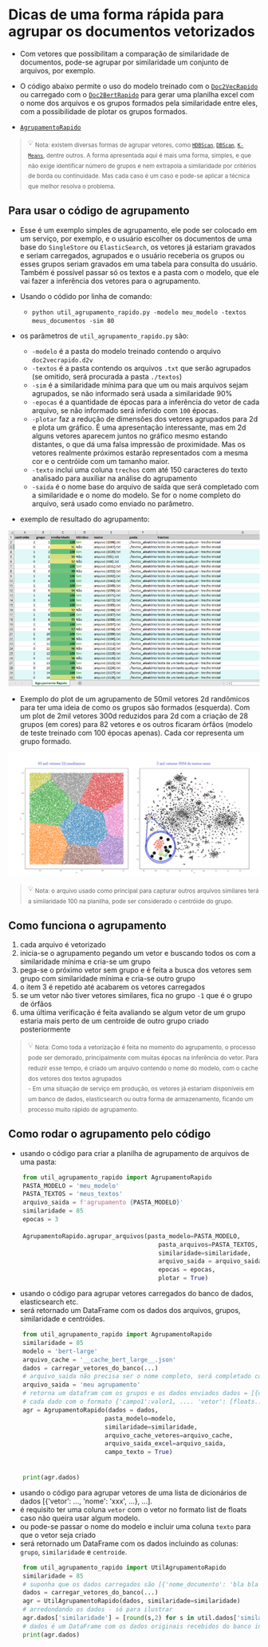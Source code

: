 # Dicas de uma forma rápida para agrupar os documentos vetorizados
- Com vetores que possibilitam a comparação de similaridade de documentos, pode-se agrupar por similaridade um conjunto de arquivos, por exemplo.
- O código abaixo permite o uso do modelo treinado com o [`Doc2VecRapido`](./README.md) ou carregado com o [`Doc2BertRapido`](./README.md) para gerar uma planilha excel com o nome dos arquivos e os grupos formados pela similaridade entre eles, com a possibilidade de plotar os grupos formados.
  
- [`AgrupamentoRapido`](./src/util_agrupamento_rapido.py)  

> :bulb: <sub>Nota: existem diversas formas de agrupar vetores, como [`HDBScan`](https://hdbscan.readthedocs.io/en/latest/how_hdbscan_works.html), [`DBScan`](https://scikit-learn.org/stable/modules/generated/sklearn.cluster.DBSCAN.html), [`K-Means`](https://scikit-learn.org/stable/modules/generated/sklearn.cluster.KMeans.html), dentre outros. A forma apresentada aqui é mais uma forma, simples, e que não exige identificar número de grupos e nem extrapola a similaridade por critérios de borda ou continuidade. Mas cada caso é um caso e pode-se aplicar a técnica que melhor resolva o problema.</sub>

## Para usar o código de agrupamento

- Esse é um exemplo simples de agrupamento, ele pode ser colocado em um serviço, por exemplo, e o usuário escolher os documentos de uma base do `SingleStore` ou `ElasticSearch`, os vetores já estariam gravados e seriam carregados, agrupados e o usuário receberia os grupos ou esses grupos seriam gravados em uma tabela para consulta do usuário. Também é possível passar só os textos e a pasta com o modelo, que ele vai fazer a inferência dos vetores para o agrupamento.
- Usando o códido por linha de comando:
  - `python util_agrupamento_rapido.py -modelo meu_modelo -textos meus_documentos -sim 80`

- os parâmetros de `util_agrupamento_rapido.py` são:
  - `-modelo` é a pasta do modelo treinado contendo o arquivo `doc2vecrapido.d2v`
  - `-textos` é a pasta contendo os arquivos `.txt` que serão agrupados (se omitido, será procurada a pasta `./textos`)
  - `-sim` é a similaridade mínima para que um ou mais arquivos sejam agrupados, se não informado será usada a similaridade 90%
  - `-epocas` é a quantidade de épocas para a inferência do vetor de cada arquivo, se não informado será inferido com `100` épocas.
  - `-plotar` faz a redução de dimensões dos vetores agrupados para 2d e plota um gráfico. É uma apresentação interessante, mas em 2d alguns vetores aparecem juntos no gráfico mesmo estando distantes, o que dá uma falsa impressão de proximidade. Mas os vetores realmente próximos estarão representados com a mesma cor e o centróide com um tamanho maior.
  - `-texto` inclui uma coluna `trechos` com até 150 caracteres do texto analisado para auxiliar na análise do agrupamento
  - `-saida` é o nome base do arquivo de saída que será completado com a similaridade e o nome do modelo. Se for o nome completo do arquivo, será usado como enviado no parâmetro.
 
- exemplo de resultado do agrupamento:

![exemplo de agrupamento de arquivos](./exemplos/img_agrupamento_cores.png?raw=true "agrupamento de arquivos") 

- Exemplo do plot de um agrupamento de 50mil vetores 2d randômicos para ter uma ideia de como os grupos são formados (esquerda). Com um plot de 2mil vetores 300d reduzidos para 2d com a criação de 28 grupos (em cores) para 82 vetores e os outros ficaram órfãos (modelo de teste treinado com 100 épocas apenas). Cada cor representa um grupo formado.

![exemplo plot agrupamento](./exemplos/img_agrupamento_50k_2k.png?raw=true "Exemplo de agrupamento de 50mil vetores 2d randômicos e 2mil vetores 300d de textos")

> :bulb: <sub>Nota: o arquivo usado como principal para capturar outros arquivos similares terá a similaridade 100 na planilha, pode ser considerado o centróide do grupo.</sub>
 
## Como funciona o agrupamento
1. cada arquivo é vetorizado 
2. inicia-se o agrupamento pegando um vetor e buscando todos os com a similaridade mínima e cria-se um grupo
3. pega-se o próximo vetor sem grupo e é feita a busca dos vetores sem grupo com similaridade mínima e cria-se outro grupo
4. o item 3 é repetido até acabarem os vetores carregados
5. se um vetor não tiver vetores similares, fica no grupo `-1` que é o grupo de órfãos
6. uma última verificação é feita avaliando se algum vetor de um grupo estaria mais perto de um centroide de outro grupo criado posteriormente

> :bulb: <sub>Nota: Como toda a vetorização é feita no momento do agrupamento, o processo pode ser demorado, principalmente com muitas épocas na inferência do vetor. Para reduzir esse tempo, é criado um arquivo contendo o nome do modelo, com o cache dos vetores dos textos agrupados</sub><br>
> <sub>- Em uma situação de serviço em produção, os vetores já estariam disponíveis em um banco de dados, elasticsearch ou outra forma de armazenamento, ficando um processo muito rápido de agrupamento.</sub><br>

## Como rodar o agrupamento pelo código
- usando o código para criar a planilha de agrupamento de arquivos de uma pasta:
```python
    from util_agrupamento_rapido import AgrupamentoRapido
    PASTA_MODELO = 'meu_modelo'
    PASTA_TEXTOS = 'meus_textos'
    arquivo_saida = f'agrupamento {PASTA_MODELO}'
    similaridade = 85
    epocas = 3
    
    AgrupamentoRapido.agrupar_arquivos(pasta_modelo=PASTA_MODELO, 
                                          pasta_arquivos=PASTA_TEXTOS, 
                                          similaridade=similaridade,
                                          arquivo_saida = arquivo_saida,
                                          epocas = epocas,
                                          plotar = True)
```

- usando o código para agrupar vetores carregados do banco de dados, elasticsearch etc.
- será retornado um DataFrame com os dados dos arquivos, grupos, similaridade e centróides.
```python
    from util_agrupamento_rapido import AgrupamentoRapido
    similaridade = 85
    modelo = 'bert-large'
    arquivo_cache = '__cache_bert_large__.json'
    dados = carregar_vetores_do_banco(...)
    # arquivo_saida não precisa ser o nome completo, será completado com a similaridade e o nome do modelo
    arquivo_saida = 'meu agrupamento'
    # retorna um datafram com os grupos e os dados enviados dados = [{dado1}, {dado2}]
    # cada dado com o formato {'campo1':valor1, .... 'vetor': [floats...]}
    agr = AgrupamentoRapido(dados = dados, 
                           pasta_modelo=modelo, 
                           similaridade=similaridade, 
                           arquivo_cache_vetores=arquivo_cache,
                           arquivo_saida_excel=arquivo_saida,
                           campo_texto = True)
    
    
    print(agr.dados)
```

- usando o código para agrupar vetores de uma lista de dicionários de dados [{'vetor': ..., 'nome': 'xxx', ...}, ...].
- é requisito ter uma coluna `vetor` com o vetor no formato list de floats caso não queira usar algum modelo.
- ou pode-se passar o nome do modelo e incluir uma coluna `texto` para que o vetor seja criado
- será retornado um DataFrame com os dados incluindo as colunas: `grupo`, `similaridade` e `centroide`.
```python
    from util_agrupamento_rapido import UtilAgrupamentoRapido
    similaridade = 85
    # suponha que os dados carregados são [{'nome_documento': 'bla bla bla,'vetor': [0.23, 0.56, 0.44, ...], 'data_documento' : '2021-01-01', ...}, ..]
    dados = carregar_vetores_do_banco(...)
    agr = UtilAgrupamentoRapido(dados, similaridade=similaridade)
    # arredondando os dados - só para ilustrar
    agr.dados['similaridade'] = [round(s,2) for s in util.dados['similaridade']]
    # dados é um DataFrame com os dados originais recebidos do banco incluindo as novas colunas
    print(agr.dados)
```
